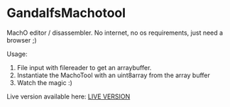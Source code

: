 # GandalfsMachotool
MachO editor / disassembler. No internet, no os requirements, just need a browser ;)

Usage:
1. File input with filereader to get an arraybuffer.
2. Instantiate the MachoTool with an uint8array from the array buffer
3. Watch the magic :)

Live version available here: <a href="./macho.html" target="_blank" rel="noopener">LIVE VERSION</a>
